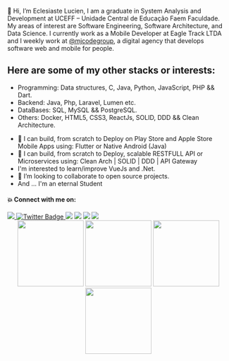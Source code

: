  👋 Hi, I’m Eclesiaste Lucien, I am a graduate in System Analysis and Development at UCEFF – Unidade Central de Educação Faem Faculdade.
My areas of interest are Software Engineering, Software Architecture, and Data Science.
I currently work as a Mobile Developer at Eagle Track LTDA and I weekly work at [@mjcodegroup](https://github.com/mjcodegroup), a digital agency that develops software web and mobile for people. 



## Here are some of my other stacks or interests:

* Programming: Data structures, C, Java, Python, JavaScript, PHP && Dart.
* Backend: Java, Php, Laravel, Lumen etc.
* DataBases: SQL, MySQL && PostgreSQL.
* Others: Docker, HTML5, CSS3, ReactJs, SOLID, DDD && Clean Architecture.

- 👀 I can build, from scratch to Deploy on Play Store and Apple Store Mobile Apps using: Flutter or Native Android (Java) 
- 👀 I can build, from scratch to Deploy, scalable RESTFULL API or Microservices using: Clean Arch | SOLID | DDD | API Gateway 
-  I'm interested to learn/improve VueJs and .Net.
- 💞️ I’m looking to collaborate to open source projects.
- And ... I'm an eternal Student

#### 💥 Connect with me on:

<div>
   <a href="https://www.linkedin.com/in/eclesiaste-lucien-a51b171b8/" target="_blank">
      <img src="https://img.shields.io/badge/LinkedIn-0077B5?style=for-the-badge&logo=linkedin&logoColor=white" target="_blank">
   </a>
  <a href="https://twitter.com/EclesiasteLuci1" target="_blank">
    <img src="https://img.shields.io/badge/Twitter-blue?style=for-the-badge&logo=twitter&logoColor=white" alt="Twitter Badge"/>
  </a>
  <a href = "mailto:eclesiastelucien@gmail.com"><img src="https://img.shields.io/badge/Gmail-D14836?style=for-the-badge&logo=gmail&logoColor=white" target="_blank"></a>
  <a href="#"><img src="https://img.shields.io/badge/Discord-7289DA?style=for-the-badge&logo=discord&logoColor=white"></a>
  <a href="https://www.instagram.com/ecle_lucien/" target="_blank"><img src="https://img.shields.io/badge/Instagram-E4405F?style=for-the-badge&logo=instagram&logoColor=white"></a>
 <a href="https://t.me/eclelucien" target="_blank"><img src="https://img.shields.io/badge/Telegram-2CA5E0?style=for-the-badge&logo=telegram&logoColor=white"></a>

<div align="center">
<img height="150em" src="https://github-profile-summary-cards.vercel.app/api/cards/profile-details?username=eclelucien&theme=tokyonight"/> 
<img height="150em" src="https://github-readme-stats.vercel.app/api?username=eclelucien&show_icons=true&theme=tokyonight&include_all_commits=true&count_private=false&hide_border=true"/> <img height="150em" src="https://github-readme-stats.vercel.app/api/top-langs/?username=eclelucien&layout=compact&langs_count=7&theme=tokyonight&hide_border=true"/> <img height="150em" src="https://github-readme-streak-stats.herokuapp.com/?user=eclelucien&theme=tokyonight&hide_border=true"/>

</div>

<!---
eclelucien/eclelucien is a ✨ special ✨ repository because its `README.md` (this file) appears on your GitHub profile.
You can click the Preview link to take a look at your changes.
--->
